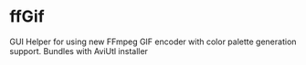 # ffGif
GUI Helper for using new FFmpeg GIF encoder with color palette generation support. Bundles with AviUtl installer
